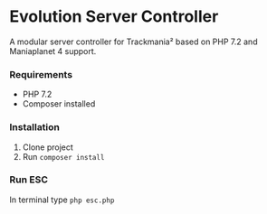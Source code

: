 # Evolution Server Controller

A modular server controller for Trackmania² based on PHP 7.2 and Maniaplanet 4 support.

### Requirements
* PHP 7.2
* Composer installed

### Installation
1. Clone project
2. Run `composer install`

### Run ESC
In terminal type `php esc.php`

